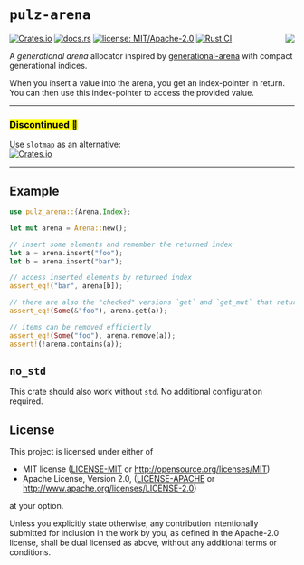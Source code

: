 # `pulz-arena` 

<img align="right" src="https://raw.githubusercontent.com/HellButcher/pulz/master/docs/logo-full.png"/>

[![Crates.io](https://img.shields.io/crates/v/pulz-arena.svg?label=pulz-arena)](https://crates.io/crates/pulz-arena)
[![docs.rs](https://docs.rs/pulz-arena/badge.svg)](https://docs.rs/pulz-arena/)
[![license: MIT/Apache-2.0](https://img.shields.io/badge/license-MIT%2FApache--2.0-blue.svg)](#license)
[![Rust CI](https://github.com/HellButcher/pulz/actions/workflows/rust.yml/badge.svg)](https://github.com/HellButcher/pulz/actions/workflows/rust.yml)

A _generational arena_ allocator inspired by [generational-arena] with
compact generational indices.

When you insert a value into the arena, you get an index-pointer in
return. You can then use this index-pointer to access the provided value.

<hr/>

### <mark>Discontinued 🚨</mark>

Use `slotmap` as an alternative:<br/>
[![Crates.io](https://img.shields.io/crates/v/slotmap.svg?label=slotmap)](https://crates.io/crates/slotmap)

<hr/>

[generational-arena]: https://github.com/fitzgen/generational-arena

## Example

```rust
use pulz_arena::{Arena,Index};

let mut arena = Arena::new();

// insert some elements and remember the returned index
let a = arena.insert("foo");
let b = arena.insert("bar");

// access inserted elements by returned index
assert_eq!("bar", arena[b]);

// there are also the "checked" versions `get` and `get_mut` that returns Option. 
assert_eq!(Some(&"foo"), arena.get(a));

// items can be removed efficiently
assert_eq!(Some("foo"), arena.remove(a));
assert!(!arena.contains(a));
```

## `no_std`

This crate should also work without `std`. No additional configuration required.

## License

[license]: #license

This project is licensed under either of

* MIT license ([LICENSE-MIT] or <http://opensource.org/licenses/MIT>)
* Apache License, Version 2.0, ([LICENSE-APACHE] or <http://www.apache.org/licenses/LICENSE-2.0>)

at your option.

Unless you explicitly state otherwise, any contribution intentionally submitted
for inclusion in the work by you, as defined in the Apache-2.0 license, shall be
dual licensed as above, without any additional terms or conditions.

[LICENSE-MIT]: ../../LICENSE-MIT
[LICENSE-APACHE]: ../../LICENSE-APACHE
